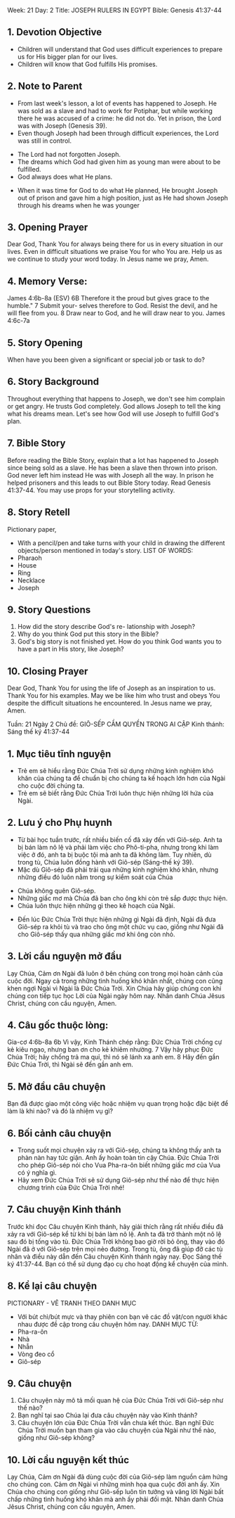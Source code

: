 Week: 21
Day: 2
Title: JOSEPH RULERS IN EGYPT
Bible: Genesis 41:37-44
## 1. Devotion Objective
- Children will understand that God uses difficult experiences to prepare us for His bigger plan for our lives.
- Children will know that God fulfills His promises.

## 2. Note to Parent
* From last week's lesson, a lot of events has happened to Joseph. He was sold as a slave and had to work for Potiphar, but while working there he was accused of a crime: he did not do. Yet in prison, the Lord was with Joseph (Genesis 39).
* Even though Joseph had been through difficult experiences, the Lord was still in control.
- The Lord had not forgotten Joseph.
- The dreams which God had given him as young man were about to be fulfilled.
- God always does what He plans.
* When it was time for God to do what He planned, He brought Joseph out of prison and gave him a high position, just as He had shown Joseph through his dreams when he was younger

## 3. Opening Prayer
Dear God, Thank You for always being there for us in every situation in our lives. Even in difficult situations we praise You for who You are. Help us as we continue to study your word today. In Jesus name we pray, Amen.

## 4. Memory Verse:
James 4:6b-8a (ESV) 6B Therefore it the proud but gives grace to the humble." 7 Submit your- selves therefore to God. Resist the devil, and he will flee from you. 8 Draw near to God, and he will draw near to you. James 4:6c-7a

## 5. Story Opening
When have you been given a significant or special job or task to do?


## 6. Story Background
Throughout everything that happens to Joseph, we don't see him complain or get angry. He trusts God completely. God allows Joseph to tell the king what his dreams mean. Let's see how God will use Joseph to fulfill God's plan.


## 7. Bible Story
Before reading the Bible Story, explain that a lot has happened to Joseph since being sold as a slave. He has been a slave then thrown into prison. God never left him instead He was with Joseph all the way. In prison he helped prisoners and this leads to out Bible Story today. Read Genesis 41:37-44. You may use props for your storytelling activity.

## 8. Story Retell
Pictionary paper,
- With a pencil/pen and take turns with your child in drawing the different objects/person mentioned in today's story.
LIST OF WORDS:
- Pharaoh
- House
- Ring
- Necklace
- Joseph

## 9. Story Questions
1. How did the story describe God's re- lationship with Joseph?
2. Why do you think God put this story in the Bible?
3. God's big story is not finished yet. How do you think God wants you to have a part in His story, like Joseph?

## 10. Closing Prayer
Dear God, Thank You for using the life of Joseph as an inspiration to us. Thank You for his examples. May we be like him who trust and obeys You despite the difficult situations he encountered. In Jesus name we pray, Amen.

Tuần: 21
Ngày 2
Chủ đề: GIÔ-SẾP CẦM QUYỀN TRONG AI CẬP
Kinh thánh: Sáng thế ký 41:37-44

## 1. Mục tiêu tĩnh nguyện
- Trẻ em sẽ hiểu rằng Đức Chúa Trời sử dụng những kinh nghiệm khó khăn của chúng ta để chuẩn bị cho chúng ta kế hoạch lớn hơn của Ngài cho cuộc đời chúng ta.
- Trẻ em sẽ biết rằng Đức Chúa Trời luôn thực hiện những lời hứa của Ngài.

## 2. Lưu ý cho Phụ huynh
* Từ bài học tuần trước, rất nhiều biến cố đã xảy đến với Giô-sép. Anh ta bị bán làm nô lệ và phải làm việc cho Phô-ti-pha, nhưng trong khi làm việc ở đó, anh ta bị buộc tội mà anh ta đã không làm. Tuy nhiên, dù trong tù, Chúa luôn đồng hành với Giô-sép (Sáng-thế ký 39).
* Mặc dù Giô-sép đã phải trải qua những kinh nghiệm khó khăn, nhưng những điều đó luôn nằm trong sự kiểm soát của Chúa
- Chúa không quên Giô-sép.
- Những giấc mơ mà Chúa đã ban cho ông khi còn trẻ sắp được thực hiện.
- Chúa luôn thực hiện những gì theo kê hoạch của Ngài.
* Đến lúc Đức Chúa Trời thực hiện những gì Ngài đã định, Ngài đã đưa Giô-sép ra khỏi tù và trao cho ông một chức vụ cao, giống như Ngài đã cho Giô-sép thấy qua những giấc mơ khi ông còn nhỏ.

## 3. Lời cầu nguyện mở đầu
Lạy Chúa, Cảm ơn Ngài đã luôn ở bên chúng con trong mọi hoàn cảnh của cuộc đời. Ngay cả trong những tình huống khó khăn nhất, chúng con cũng khen ngợi Ngài vì Ngài là Đức Chúa Trời. Xin Chúa hãy giúp chúng con khi chúng con tiếp tục học Lời của Ngài ngày hôm nay. Nhân danh Chúa Jêsus Christ, chúng con cầu nguyện, Amen.

## 4. Câu gốc thuộc lòng:
Gia-cơ 4:6b-8a
6b Vì vậy, Kinh Thánh chép rằng: Đức Chúa Trời chống cự kẻ kiêu ngạo, nhưng ban ơn cho kẻ khiêm nhường. 7 Vậy hãy phục Đức Chúa Trời; hãy chống trả ma quỉ, thì nó sẽ lánh xa anh em. 8 Hãy đến gần Đức Chúa Trời, thì Ngài sẽ đến gần anh em.

## 5. Mở đầu câu chuyện
Bạn đã được giao một công việc hoặc nhiệm vụ quan trọng hoặc đặc biệt để làm là khi nào? và đó là nhiệm vụ gì?


## 6. Bối cảnh câu chuyện
- Trong suốt mọi chuyện xảy ra với Giô-sép, chúng ta không thấy anh ta phàn nàn hay tức giận. Anh ấy hoàn toàn tin cậy Chúa. Đức Chúa Trời cho phép Giô-sép nói cho Vua Pha-ra-ôn biết những giấc mơ của Vua có ý nghĩa gì.
- Hãy xem Đức Chúa Trời sẽ sử dụng Giô-sép như thế nào để thực hiện chương trình của Đức Chúa Trời nhé!


## 7. Câu chuyện Kinh thánh
Trước khi đọc Câu chuyện Kinh thánh, hãy giải thích rằng rất nhiều điều đã xảy ra với Giô-sép kể từ khi bị bán làm nô lệ. Anh ta đã trở thành một nô lệ sau đó bị tống vào tù. Đức Chúa Trời không bao giờ rời bỏ ông, thay vào đó Ngài đã ở với Giô-sép trên mọi nẻo đường. Trong tù, ông đã giúp đỡ các tù nhân và điều này dẫn đến Câu chuyện Kinh thánh ngày nay. Đọc Sáng thế ký 41:37-44. Bạn có thể sử dụng đạo cụ cho hoạt động kể chuyện của mình.

## 8. Kể lại câu chuyện
PICTIONARY - VẼ TRANH THEO DANH MỤC
- Với bút chì/bút mực và thay phiên con bạn vẽ các đồ vật/con người khác nhau được đề cập trong câu chuyện hôm nay.
DANH MỤC TỪ:
- Pha-ra-ôn
- Nhà
- Nhẫn
- Vòng đeo cổ
- Giô-sép

## 9. Câu chuyện
1. Câu chuyện này mô tả mối quan hệ của Đức Chúa Trời với Giô-sép như thế nào?
2. Bạn nghĩ tại sao Chúa lại đưa câu chuyện này vào Kinh thánh?
3. Câu chuyện lớn của Đức Chúa Trời vẫn chưa kết thúc. Bạn nghĩ Đức Chúa Trời muốn bạn tham gia vào câu chuyện của Ngài như thế nào, giống như Giô-sép không?

## 10. Lời cầu nguyện kết thúc
Lạy Chúa, Cảm ơn Ngài đã dùng cuộc đời của Giô-sép làm nguồn cảm hứng cho chúng con. Cảm ơn Ngài vì những minh họa qua cuộc đời anh ấy. Xin Chúa cho chúng con giống như Giô-sếp luôn tin tưởng và vâng lời Ngài bất chấp những tình huống khó khăn mà anh ấy phải đối mặt. Nhân danh Chúa Jêsus Christ, chúng con cầu nguyện, Amen.
